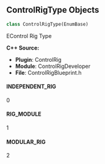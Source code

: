 ## ControlRigType Objects

```python
class ControlRigType(EnumBase)
```

EControl Rig Type

**C++ Source:**

- **Plugin**: ControlRig
- **Module**: ControlRigDeveloper
- **File**: ControlRigBlueprint.h

<a id="unreal.ControlRigType.INDEPENDENT_RIG"></a>

#### INDEPENDENT_RIG

0

<a id="unreal.ControlRigType.RIG_MODULE"></a>

#### RIG_MODULE

1

<a id="unreal.ControlRigType.MODULAR_RIG"></a>

#### MODULAR_RIG

2

<a id="unreal.RetargetTranslationMode"></a>
